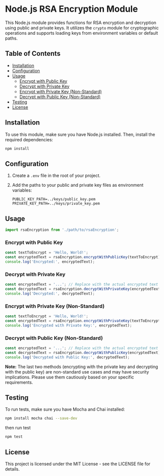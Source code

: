 # Node.js RSA Encryption Module

This Node.js module provides functions for RSA encryption and decryption using public and private keys. It utilizes the `crypto` module for cryptographic operations and supports loading keys from environment variables or default paths.

## Table of Contents

- [Installation](#installation)
- [Configuration](#configuration)
- [Usage](#usage)
  - [Encrypt with Public Key](#encrypt-with-public-key)
  - [Decrypt with Private Key](#decrypt-with-private-key)
  - [Encrypt with Private Key (Non-Standard)](#encrypt-with-private-key-non-standard)
  - [Decrypt with Public Key (Non-Standard)](#decrypt-with-public-key-non-standard)
- [Testing](#testing)
- [License](#license)

## Installation

To use this module, make sure you have Node.js installed. Then, install the required dependencies:

```bash
npm install
```

## Configuration

1. Create a `.env` file in the root of your project.

2. Add the paths to your public and private key files as environment variables:

   ```env
   PUBLIC_KEY_PATH=../keys/public_key.pem
   PRIVATE_KEY_PATH=../keys/private_key.pem
   ```

## Usage

```javaScript
import rsaEncryption from './path/to/rsaEncryption';
```

### Encrypt with Public Key

```javaScript
const textToEncrypt = 'Hello, World!';
const encryptedText = rsaEncryption.encryptWithPublicKey(textToEncrypt);
console.log('Encrypted:', encryptedText);
```

### Decrypt with Private Key

```javaScript
const encryptedText = '...'; // Replace with the actual encrypted text
const decryptedText = rsaEncryption.decryptWithPrivateKey(encryptedText);
console.log('Decrypted:', decryptedText);
```

### Encrypt with Private Key (Non-Standard)

```javaScript
const textToEncrypt = 'Hello, World!';
const encryptedText = rsaEncryption.encryptWithPrivateKey(textToEncrypt);
console.log('Encrypted with Private Key:', encryptedText);

```

### Decrypt with Public Key (Non-Standard)

```javaScript
const encryptedText = '...'; // Replace with the actual encrypted text
const decryptedText = rsaEncryption.decryptWithPublicKey(encryptedText);
console.log('Decrypted with Public Key:', decryptedText);
```

**Note:** The last two methods (encrypting with the private key and decrypting with the public key) are non-standard use cases and may have security implications. Please use them cautiously based on your specific requirements.

## Testing

To run tests, make sure you have Mocha and Chai installed:

```bash
npm install mocha chai --save-dev
```

then run test

```bash
npm test
```

## License

This project is licensed under the MIT License - see the LICENSE file for details.
